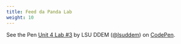 ```yaml
---
title: Feed da Panda Lab
weight: 10
---
```


<p data-height="600" data-theme-id="33744" data-slug-hash="qyLzgE" data-default-tab="js,result" data-user="lsuddem" data-pen-title="Unit 4 Lab #3" data-editable="true" class="codepen">See the Pen <a href="https://codepen.io/lsuddem/pen/qyLzgE/">Unit 4 Lab #3</a> by LSU DDEM (<a href="https://codepen.io/lsuddem">@lsuddem</a>) on <a href="https://codepen.io">CodePen</a>.</p>
<script async src="https://static.codepen.io/assets/embed/ei.js"></script>